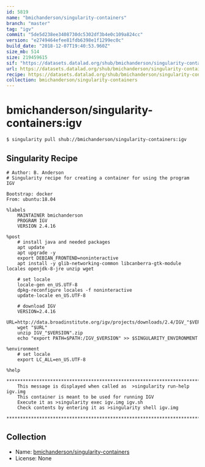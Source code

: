 ```yaml
---
id: 5819
name: "bmichanderson/singularity-containers"
branch: "master"
tag: "igv"
commit: "5de5d238ee3408730dc5302df3b4e0c109a824cc"
version: "e2749464efee81fdb6398e1f1299ec0c"
build_date: "2018-12-07T19:40:53.960Z"
size_mb: 514
size: 219459615
sif: "https://datasets.datalad.org/shub/bmichanderson/singularity-containers/igv/2018-12-07-5de5d238-e2749464/e2749464efee81fdb6398e1f1299ec0c.simg"
url: https://datasets.datalad.org/shub/bmichanderson/singularity-containers/igv/2018-12-07-5de5d238-e2749464/
recipe: https://datasets.datalad.org/shub/bmichanderson/singularity-containers/igv/2018-12-07-5de5d238-e2749464/Singularity
collection: bmichanderson/singularity-containers
---
```


# bmichanderson/singularity-containers:igv

```bash
$ singularity pull shub://bmichanderson/singularity-containers:igv
```

## Singularity Recipe

```singularity
# Author: B. Anderson
# Singularity recipe for creating a container for using the program IGV

Bootstrap: docker
From: ubuntu:18.04

%labels
	MAINTAINER bmichanderson
	PROGRAM IGV
	VERSION 2.4.16

%post
	# install java and needed packages
	apt update
	apt upgrade -y
	export DEBIAN_FRONTEND=noninteractive
	apt install -y glib-networking-common libcanberra-gtk-module locales openjdk-8-jre unzip wget

	# set locale
	locale-gen en_US.UTF-8
	dpkg-reconfigure locales -f noninteractive
	update-locale en_US.UTF-8

	# download IGV
	VERSION=2.4.16
	URL=http://data.broadinstitute.org/igv/projects/downloads/2.4/IGV_"$VERSION".zip
	wget "$URL"
	unzip IGV_"$VERSION".zip
	echo "export PATH=$PATH:/IGV_$VERSION" >> $SINGULARITY_ENVIRONMENT

%environment
	# set locale
	export LC_ALL=en_US.UTF-8

%help
	******************************************************************************
	This message is displayed when called as  >singularity run-help igv.img
	This container is meant to be used for running IGV
	Execute it as >singularity exec igv.img igv.sh
	Check contents by entering it as >singularity shell igv.img
	******************************************************************************
```

## Collection

 - Name: [bmichanderson/singularity-containers](https://github.com/bmichanderson/singularity-containers)
 - License: None

